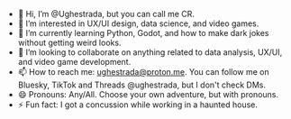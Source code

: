 - 👋 Hi, I’m @Ughestrada, but you can call me CR.
- 👀 I’m interested in UX/UI design, data science, and video games.
- 🌱 I’m currently learning Python, Godot, and how to make dark jokes without getting weird looks.
- 💞️ I’m looking to collaborate on anything related to data analysis, UX/UI, and video game development.
- 📫 How to reach me: ughestrada@proton.me. You can follow me on Bluesky, TikTok and Threads @ughestrada, but I don't check DMs.
- 😄 Pronouns: Any/All. Choose your own adventure, but with pronouns.
- ⚡ Fun fact: I got a concussion while working in a haunted house.

<!---
Ughestrada/Ughestrada is a ✨ special ✨ repository because its `README.md` (this file) appears on your GitHub profile.
You can click the Preview link to take a look at your changes.
--->
